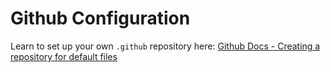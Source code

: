 # Github Configuration
Learn to set up your own `.github` repository here: [Github Docs - Creating a repository for default files](https://docs.github.com/en/communities/setting-up-your-project-for-healthy-contributions/creating-a-default-community-health-file#creating-a-repository-for-default-files)

